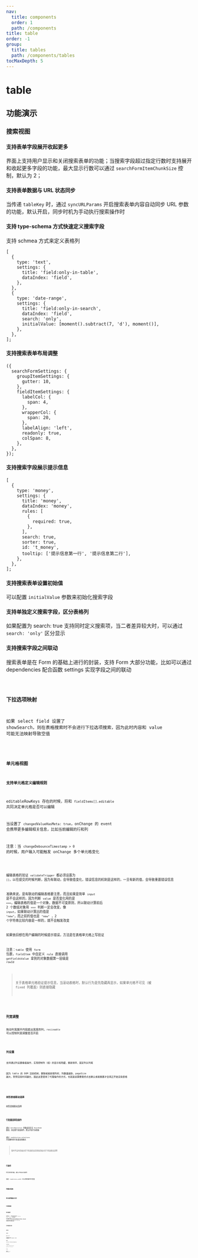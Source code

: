 ```yaml
---
nav:
  title: components
  order: 1
  path: /components
title: table
order: -1
group:
  title: tables
  path: /components/tables
tocMaxDepth: 5
---
```


# table

## 功能演示

### 搜索视图

#### 支持表单字段展开收起更多

界面上支持用户显示和关闭搜索表单的功能；当搜索字段超过指定行数时支持展开和收起更多字段的功能，最大显示行数可以通过 `searchFormItemChunkSize` 控制，默认为 2；

#### 支持表单数据与 URL 状态同步

当传递 `tableKey` 时，通过 `syncURLParams` 开启搜索表单内容自动同步 URL 参数的功能，默认开启，同步时机为手动执行搜索操作时

#### 支持 type-schema 方式快速定义搜索字段

支持 schmea 方式来定义表格列

```tsx | pure
[
  {
    type: 'text',
    settings: {
      title: 'field:only-in-table',
      dataIndex: 'field',
    },
  },
  {
    type: 'date-range',
    settings: {
      title: 'field:only-in-search',
      dataIndex: 'field',
      search: 'only',
      initialValue: [moment().subtract(7, 'd'), moment()],
    },
  },
];
```

#### 支持搜索表单布局调整

```tsx | pure
({
  searchFormSettings: {
    groupItemSettings: {
      gutter: 10,
    },
    fieldItemSettings: {
      labelCol: {
        span: 4,
      },
      wrapperCol: {
        span: 20,
      },
      labelAlign: 'left',
      readonly: true,
      colSpan: 8,
    },
  },
});
```

#### 支持搜索字段展示提示信息

```tsx | pure
[
  {
    type: 'money',
    settings: {
      title: 'money',
      dataIndex: 'money',
      rules: [
        {
          required: true,
        },
      ],
      search: true,
      sorter: true,
      id: 't_money',
      tooltip: ['提示信息第一行', '提示信息第二行'],
    },
  },
];
```

#### 支持搜索表单设置初始值

可以配置 `initialValue` 参数来初始化搜索字段

#### 支持单独定义搜索字段，区分表格列

如果配置为 search: true 支持同时定义搜索项，当二者差异较大时，可以通过 `search: 'only'` 区分显示

#### 支持搜索字段之间联动

搜索表单是在 Form 的基础上进行的封装，支持 Form 大部分功能，比如可以通过 dependencies 配合函数 settings 实现字段之间的联动

<code src="../demos/table/search-form.tsx" />

### 下拉选项映射

如果 select field 设置了 showSearch，则在表格搜索时不会进行下拉选项搜索，因为此时内容和 value 可能无法映射导致空值

<code src="../demos/table/select.tsx" />

### 单元格视图

#### 支持单元格定义编辑规则

editableRowKeys 存在的时候，将和 `fieldItems[].editable` 共同决定单元格是否可以编辑

当设置了 `changedValueHasMeta: true`，onChange 的 event 会携带更多编辑相关信息，比如当前编辑的行和列

注意：当 `changeDebounceTimestamp > 0` 的时候，用户输入可能触发 onChange 多个单元格变化

<code src="../demos/table/edit.tsx" />

编辑表格的验证 `validateTrigger` 都必须设置为 `[]`，以在提交的时候判断，因为有联动，会导致值变化，错误信息的机制是这样的，一旦有新的值，会导致重置错误信息

准确来说，是有联动的编辑表格要注意，而且如果是简单 `input` 是不会这样的，因为判断 `value` 是否变化用的是 `===`，编辑表格的值是一个对象，数据不可变原则，所以联动计算前后 2 个数组对象用 `===` 判断一定会改变，像 `input`，如果联动计算出的值是 `"new"`，而之前的值也是 `"new"` ，2 个字符串比较内容是一样的，就不会触发改变

如果依旧想在用户编辑的时候提示错误，方法是在表格单元格上写验证

注意：`table` 使用 `form` 包裹，`fieldItem` 中自定义 `rule` 直接调用 `getFieldsValue` 拿到的对象数据第一层级是 `rowId`

> 关于表格单元格验证提示信息，当滚动表格时，默认行为是先隐藏再显示，如果单元格不可见（被 fixed 列覆盖）则直接隐藏

<code src="../demos/table/edit-validate-cell.tsx" />

### 列宽调整

拖动列宽展开内容超出宽度的列，`resizeable` 可以控制列宽调整是否开启

<code src="../demos/table/column-resizing.tsx" />

### 列设置

支持通过列设置看板操作，实现控制列（组）的显示和隐藏，重新排序，固定列头列尾

因为 table 的 DOM 渲染机制，删除或者新增列时，列数量越多，pageSize 越大，则预渲染时间越长，因此这里使用了代理操作的方式，也就是说需要最终点击确认或者重置才会真正开始渲染表格

<code src="../demos/table/column-settings.tsx" />

<!-- ### tree grid

大数据量展示，同时渲染 10 万条数据

<code src="../demos/table/grid-tree.tsx" /> -->

### 树形表格联动选择

树形表格联动选择

<code src="../demos/table/tree-table.tsx" />

### 行批量选择及操作

通过 `batchOperation` 参数返回非空 `ReactNode` 数组，来设置行批量操作，默认开启行选择器

通过 `rowSelection.selections` 开启额外的行批量选择模式

> 暂时不支持后端分页下的选择当前页和前端分页下的选择全部等

<code src="../demos/table/batch-actions.tsx" />

### 行操作

列为空的时候，默认不显示行操作

通过 `rowActions.width` 可以控制操作列宽度

<code src="../demos/table/row-actions.tsx" />

### 列提示信息

<code src="../demos/table/tooltip.tsx" />

### 单元格浮窗展示全文

<code src="../demos/table/ellipsis-tooltip.tsx" />

### 列配置隐藏

<code src="../demos/table/column-hide.tsx" />

### 单元格高亮

表格预设了 3 种高亮颜色和文案：`warning`, `error`, `success`，通过设置 `highlightBadge` 可以控制工具栏高亮徽章的类型数量和文案等信息；通过设置 `fieldItems[number].settings.highlight` 控制选中单元格高亮类型

<code src="../demos/table/highlight.tsx" />

### 异步获取表头信息

<code src="../demos/table/async-get-columns.tsx" />

### 前端分页

<code src="../demos/table/fe-pagination.tsx" />

### 后端分页

<code src="../demos/table/be-pagination.tsx" />

### 层级 dataIndex

可以使用数组形式取 `rowData` 对象中任意层级的值进行列渲染，但是编辑形态下，暂时限制为 `string` 类型

<code src="../demos/table/data-index-level.tsx" />

### 轮询查询

开启轮询后，默认显示左下角搜索时间戳，使用户感觉到数据在实时更新

<code src="../demos/table/poll-the-query.tsx" />

### 行支持点击选中样式

点击行后高亮整行，方便在查看详情后返回时，快速定位当前行

通过 `rowSelection.type = 'click-hightlight'` 开启

<code src="../demos/table/rows-support-clicking-to-select-the-style.tsx" />

## API 接口

<code src="../demos/table/apis.tsx" />

<code src="../demos/table/dev-empty.tsx" />

<code src="../cases/table/nest-form-cell-tooltip-close.tsx" />

<code src="../cases/form/form-item-warning-not-close.tsx" />

<API exports='["TableSettings", "TableAPI"]' src="../components/table/views/index.tsx"></API>

### TableFormFieldItems

类型根据 type 推导，比如 type 为 digit 将继承所有 field-digit 配置，同时混入了其他类型如下

`**FieldType**` & `OSTableFormGroupItem` & `OSFormItemDependenciesConfigs` & `OSFormItemType` & `OSTableFormFieldItemExtra`

TableFormGroupItem 存在 children 字段，类型和 fieldItems 相同

fieldItem 每一项都可能为函数形式，表示联动，入参为 `OSTableFormFieldItemSettingsFnOption`，注意必须指定 `dependencies`

<API exports='["TableFormFieldItemSettingsFnOption", "TableFormFieldItemExtraSettings", "TableFormGroupItem"]' src="../components/table/views/index.tsx"></API>

<API exports='["FormItemDependenciesConfigs"]' src="../components/form/index.tsx"></API>

<API exports='["FormItemTypeSettings"]' src="../components/form/index.tsx"></API>

<API exports='["FormItemTypeRequests"]' src="../components/form/index.tsx"></API>
